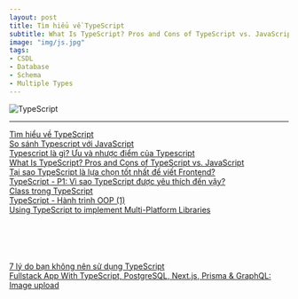 ```yaml
---
layout: post
title: Tìm hiểu về TypeScript
subtitle: What Is TypeScript? Pros and Cons of TypeScript vs. JavaScript
image: "img/js.jpg"
tags:
- CSDL
- Database
- Schema
- Multiple Types
---
```


![TypeScript](https://boxxv.github.io/img/posts/TypeScript-JavaScriptPlusTypes.webp "TypeScript")




-----
[Tìm hiểu về TypeScript](https://topdev.vn/blog/typescript-la-gi/)  
[So sánh Typescript với JavaScript](https://topdev.vn/blog/so-sanh-typescript-voi-javascript/)  
[Typescript là gì? Ưu và nhược điểm của Typescript](https://topdev.vn/blog/typescript-la-gi-uu-va-nhuoc-diem-cua-typescript/)  
[What Is TypeScript? Pros and Cons of TypeScript vs. JavaScript](https://www.stxnext.com/blog/typescript-pros-cons-javascript/)  
[Tại sao TypeScript là lựa chọn tốt nhất để viết Frontend?](https://itnavi.com.vn/blog/tai-sao-typescript-la-lua-chon-tot-nhat-de-viet-frontend)  
[TypeScript - P1: Vì sao TypeScript được yêu thích đến vậy?](https://viblo.asia/p/typescript-p1-vi-sao-typescript-duoc-yeu-thich-den-vay-1Je5E79LZnL)  
[Class trong TypeScript](https://viblo.asia/p/class-trong-typescript-4dbZNkaklYM)  
[TypeScript - Hành trình OOP (1)](https://viblo.asia/p/typescript-hanh-trinh-oop-1-yMnKM6pzZ7P)  
[Using TypeScript to implement Multi-Platform Libraries](https://www.dotnetcurry.com/typescript/1370/typescript-nodejs-target-multi-platform-libraries)  
[]()  
[]()  
[]()  
[]()  
[]()  
[7 lý do bạn không nên sử dụng TypeScript](https://topdev.vn/blog/7-ly-do-ban-khong-nen-su-dung-typescript/)  
[Fullstack App With TypeScript, PostgreSQL, Next.js, Prisma & GraphQL: Image upload](https://www.prisma.io/blog/fullstack-nextjs-graphql-prisma-4-1k1kc83x3v)  
[]()  

